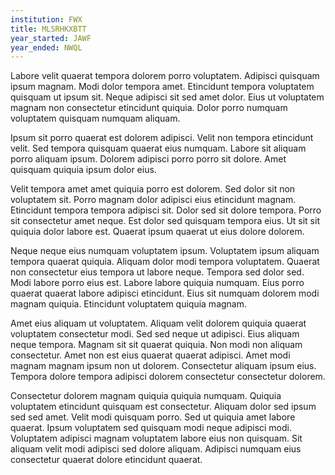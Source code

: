 ```yaml
---
institution: FWX
title: MLSRHKXBTT
year_started: JAWF
year_ended: NWQL
---
```


Labore velit quaerat tempora dolorem porro voluptatem. Adipisci quisquam ipsum magnam. Modi dolor tempora amet. Etincidunt tempora voluptatem quisquam ut ipsum sit. Neque adipisci sit sed amet dolor. Eius ut voluptatem magnam non consectetur etincidunt quiquia. Dolor porro numquam voluptatem quisquam numquam aliquam.

Ipsum sit porro quaerat est dolorem adipisci. Velit non tempora etincidunt velit. Sed tempora quisquam quaerat eius numquam. Labore sit aliquam porro aliquam ipsum. Dolorem adipisci porro porro sit dolore. Amet quisquam quiquia ipsum dolor eius.

Velit tempora amet amet quiquia porro est dolorem. Sed dolor sit non voluptatem sit. Porro magnam dolor adipisci eius etincidunt magnam. Etincidunt tempora tempora adipisci sit. Dolor sed sit dolore tempora. Porro sit consectetur amet neque. Est dolor sed quisquam tempora eius. Ut sit sit quiquia dolor labore est. Quaerat ipsum quaerat ut eius dolore dolorem.

Neque neque eius numquam voluptatem ipsum. Voluptatem ipsum aliquam tempora quaerat quiquia. Aliquam dolor modi tempora voluptatem. Quaerat non consectetur eius tempora ut labore neque. Tempora sed dolor sed. Modi labore porro eius est. Labore labore quiquia numquam. Eius porro quaerat quaerat labore adipisci etincidunt. Eius sit numquam dolorem modi magnam quiquia. Etincidunt voluptatem quiquia magnam.

Amet eius aliquam ut voluptatem. Aliquam velit dolorem quiquia quaerat voluptatem consectetur modi. Sed sed neque ut adipisci. Eius aliquam neque tempora. Magnam sit sit quaerat quiquia. Non modi non aliquam consectetur. Amet non est eius quaerat quaerat adipisci. Amet modi magnam magnam ipsum non ut dolorem. Consectetur aliquam ipsum eius. Tempora dolore tempora adipisci dolorem consectetur consectetur dolorem.

Consectetur dolorem magnam quiquia quiquia numquam. Quiquia voluptatem etincidunt quisquam est consectetur. Aliquam dolor sed ipsum sed sed amet. Velit modi quisquam porro. Sed ut quiquia amet labore quaerat. Ipsum voluptatem sed quisquam modi neque adipisci modi. Voluptatem adipisci magnam voluptatem labore eius non quisquam. Sit aliquam velit modi adipisci sed dolore aliquam. Adipisci numquam eius consectetur quaerat dolore etincidunt quaerat.
    